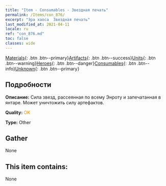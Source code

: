 ```yaml
---
title: "Item - Consumables - Звездная печать"
permalink: /Items/con_876/
excerpt: "Эра хаоса  Звездная печать"
last_modified_at: 2021-04-11
locale: ru
ref: "con_876.md"
toc: false
classes: wide
---
```

 [Materials](/ru/Items/){: .btn .btn--primary}[Artifacts](/ru/Items/Artifacts/){: .btn .btn--success}[Units](/ru/Items/Units/){: .btn .btn--warning}[Heroes](/ru/Items/Heroes/){: .btn .btn--danger}[Consumables](/ru/Items/Consumables/){: .btn .btn--info}[Unknown](/ru/Items/Unknown/){: .btn .btn--primary}

## Подробности
 **Описание:** Сила звезд, рассеянная по всему Энроту и запечатанная в янтаре. Может уничтожить силу артефактов.

 **Quality:** <span style="color: #FF8C00">OK</span>

 **Type:** Other

## Gather

  None

## This item contains:

  None

